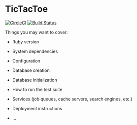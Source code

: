 # TicTacToe

[![CircleCI](https://circleci.com/gh/czarjulius/tictactoe_rails_react.svg?style=svg)](https://circleci.com/gh/czarjulius/tictactoe_rails_react)
[![Build Status](https://travis-ci.com/czarjulius/tictactoe_rails_react.svg?branch=develop)](https://travis-ci.com/czarjulius/tictactoe_rails_react)


Things you may want to cover:

* Ruby version

* System dependencies

* Configuration

* Database creation

* Database initialization

* How to run the test suite

* Services (job queues, cache servers, search engines, etc.)

* Deployment instructions

* ...
